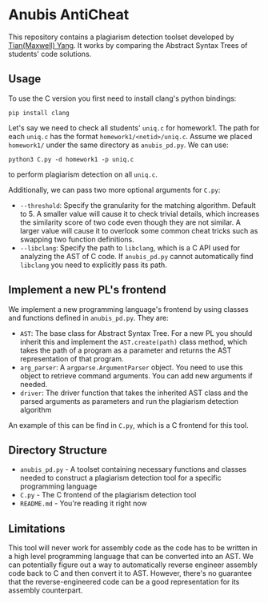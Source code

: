 # Anubis AntiCheat

This repository contains a plagiarism detection toolset developed by [Tian(Maxwell) Yang](https://github.com/AlpacaMax). It works by comparing the Abstract Syntax Trees of students' code solutions.

## Usage
To use the C version you first need to install clang's python bindings:

```
pip install clang
```

Let's say we need to check all students' `uniq.c` for homework1. The path for each `uniq.c` has the format `homework1/<netid>/uniq.c`. Assume we placed `homework1/` under the same directory as `anubis_pd.py`. We can use:
```
python3 C.py -d homework1 -p uniq.c
```
to perform plagiarism detection on all `uniq.c`.

Additionally, we can pass two more optional arguments for `C.py`:
- `--threshold`: Specify the granularity for the matching algorithm. Default to 5. A smaller value will cause it to check trivial details, which increases the similarity score of two code even though they are not similar. A larger value will cause it to overlook some common cheat tricks such as swapping two function definitions.
- `--libclang`: Specify the path to `libclang`, which is a C API used for analyzing the AST of C code. If `anubis_pd.py` cannot automatically find `libclang` you need to explicitly pass its path.

## Implement a new PL's frontend
We implement a new programming language's frontend by using classes and functions defined in `anubis_pd.py`. They are:
- `AST`: The base class for Abstract Syntax Tree. For a new PL you should inherit this and implement the `AST.create(path)` class method, which takes the path of a program as a parameter and returns the AST representation of that program.
- `arg_parser`: A `argparse.ArgumentParser` object. You need to use this object to retrieve command arguments. You can add new arguments if needed.
- `driver`: The driver function that takes the inherited AST class and the parsed arguments as parameters and run the plagiarism detection algorithm

An example of this can be find in `C.py`, which is a C frontend for this tool.

## Directory Structure
- `anubis_pd.py` - A toolset containing necessary functions and classes needed to construct a plagiarism detection tool for a specific programming language
- `C.py` - The C frontend of the plagiarism detection tool
- `README.md` - You're reading it right now

## Limitations
This tool will never work for assembly code as the code has to be written in a high level programming language that can be converted into an AST. We can potentially figure out a way to automatically reverse engineer assembly code back to C and then convert it to AST. However, there's no guarantee that the reverse-engineered code can be a good representation for its assembly counterpart.
